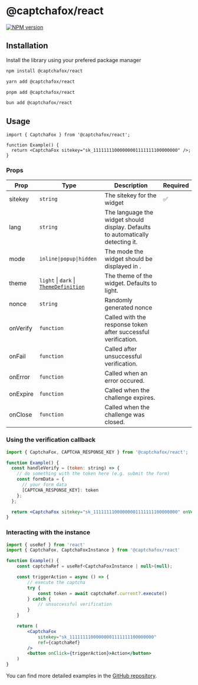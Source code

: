 # @captchafox/react

[![NPM version](https://img.shields.io/npm/v/@captchafox/react.svg)](https://www.npmjs.com/package/@captchafox/react)

## Installation

Install the library using your prefered package manager

```sh
npm install @captchafox/react
```

```sh
yarn add @captchafox/react
```

```sh
pnpm add @captchafox/react
```

```sh
bun add @captchafox/react
```

## Usage

```tsx
import { CaptchaFox } from '@captchafox/react';

function Example() {
  return <CaptchaFox sitekey="sk_11111111000000001111111100000000" />;
}
```

### Props

| **Prop** | **Type**                                                                                            | **Description**                                                                 | **Required** |
| -------- | --------------------------------------------------------------------------------------------------- | ------------------------------------------------------------------------------- | ------------ |
| sitekey  | `string`                                                                                            | The sitekey for the widget                                                      | ✅            |
| lang     | `string`                                                                                            | The language the widget should display. Defaults to automatically detecting it. |              |
| mode     | `inline\|popup\|hidden`                                                                             | The mode the widget should be displayed in .                                    |              |
| theme    | `light` &#124; `dark` &#124;  [`ThemeDefinition`](https://docs.captchafox.com/theming#custom-theme) | The theme of the widget. Defaults to light.                                     |              |
| nonce    | `string`                                                                                            | Randomly generated nonce                                                        |              |
| onVerify | `function`                                                                                          | Called with the response token after successful verification.                   |              |
| onFail   | `function`                                                                                          | Called after unsuccessful verification.                                         |              |
| onError  | `function`                                                                                          | Called when an error occured.                                                   |              |
| onExpire | `function`                                                                                          | Called when the challenge expires.                                              |              |
| onClose  | `function`                                                                                          | Called when the challenge was closed.                                           |              |

### Using the verification callback

```jsx
import { CaptchaFox, CAPTCHA_RESPONSE_KEY } from '@captchafox/react';

function Example() {
  const handleVerify = (token: string) => {
    // do something with the token here (e.g. submit the form)
    const formData = {
      // your form data
      [CAPTCHA_RESPONSE_KEY]: token
    };
  };

  return <CaptchaFox sitekey="sk_11111111000000001111111100000000" onVerify={handleVerify} />;
}
```

### Interacting with the instance

```jsx
import { useRef } from 'react'
import { CaptchaFox, CaptchaFoxInstance } from '@captchafox/react'

function Example() {
    const captchaRef = useRef<CaptchaFoxInstance | null>(null);

    const triggerAction = async () => {
        // execute the captcha
        try {
            const token = await captchaRef.current?.execute()
        } catch {
            // unsuccessful verification
        }
    }

    return (
        <CaptchaFox
            sitekey="sk_11111111000000001111111100000000"
            ref={captchaRef}
        />
        <button onClick={triggerAction}>Action</button>
    )
}
```

You can find more detailed examples in the [GitHub repository](https://github.com/CaptchaFox/javascript-integrations/tree/main/examples/react).
